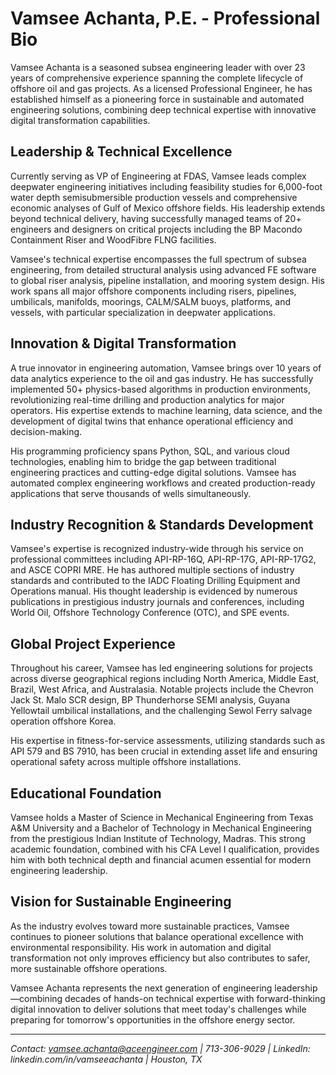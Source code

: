 # Vamsee Achanta, P.E. - Professional Bio

Vamsee Achanta is a seasoned subsea engineering leader with over 23 years of comprehensive experience spanning the complete lifecycle of offshore oil and gas projects. As a licensed Professional Engineer, he has established himself as a pioneering force in sustainable and automated engineering solutions, combining deep technical expertise with innovative digital transformation capabilities.

## Leadership & Technical Excellence

Currently serving as VP of Engineering at FDAS, Vamsee leads complex deepwater engineering initiatives including feasibility studies for 6,000-foot water depth semisubmersible production vessels and comprehensive economic analyses of Gulf of Mexico offshore fields. His leadership extends beyond technical delivery, having successfully managed teams of 20+ engineers and designers on critical projects including the BP Macondo Containment Riser and WoodFibre FLNG facilities.

Vamsee's technical expertise encompasses the full spectrum of subsea engineering, from detailed structural analysis using advanced FE software to global riser analysis, pipeline installation, and mooring system design. His work spans all major offshore components including risers, pipelines, umbilicals, manifolds, moorings, CALM/SALM buoys, platforms, and vessels, with particular specialization in deepwater applications.

## Innovation & Digital Transformation

A true innovator in engineering automation, Vamsee brings over 10 years of data analytics experience to the oil and gas industry. He has successfully implemented 50+ physics-based algorithms in production environments, revolutionizing real-time drilling and production analytics for major operators. His expertise extends to machine learning, data science, and the development of digital twins that enhance operational efficiency and decision-making.

His programming proficiency spans Python, SQL, and various cloud technologies, enabling him to bridge the gap between traditional engineering practices and cutting-edge digital solutions. Vamsee has automated complex engineering workflows and created production-ready applications that serve thousands of wells simultaneously.

## Industry Recognition & Standards Development

Vamsee's expertise is recognized industry-wide through his service on professional committees including API-RP-16Q, API-RP-17G, API-RP-17G2, and ASCE COPRI MRE. He has authored multiple sections of industry standards and contributed to the IADC Floating Drilling Equipment and Operations manual. His thought leadership is evidenced by numerous publications in prestigious industry journals and conferences, including World Oil, Offshore Technology Conference (OTC), and SPE events.

## Global Project Experience

Throughout his career, Vamsee has led engineering solutions for projects across diverse geographical regions including North America, Middle East, Brazil, West Africa, and Australasia. Notable projects include the Chevron Jack St. Malo SCR design, BP Thunderhorse SEMI analysis, Guyana Yellowtail umbilical installations, and the challenging Sewol Ferry salvage operation offshore Korea.

His expertise in fitness-for-service assessments, utilizing standards such as API 579 and BS 7910, has been crucial in extending asset life and ensuring operational safety across multiple offshore installations.

## Educational Foundation

Vamsee holds a Master of Science in Mechanical Engineering from Texas A&M University and a Bachelor of Technology in Mechanical Engineering from the prestigious Indian Institute of Technology, Madras. This strong academic foundation, combined with his CFA Level I qualification, provides him with both technical depth and financial acumen essential for modern engineering leadership.

## Vision for Sustainable Engineering

As the industry evolves toward more sustainable practices, Vamsee continues to pioneer solutions that balance operational excellence with environmental responsibility. His work in automation and digital transformation not only improves efficiency but also contributes to safer, more sustainable offshore operations.

Vamsee Achanta represents the next generation of engineering leadership—combining decades of hands-on technical expertise with forward-thinking digital innovation to deliver solutions that meet today's challenges while preparing for tomorrow's opportunities in the offshore energy sector.

---

*Contact: vamsee.achanta@aceengineer.com | 713-306-9029 | LinkedIn: linkedin.com/in/vamseeachanta | Houston, TX*